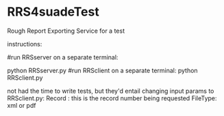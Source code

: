 # RRS4suadeTest  
Rough Report Exporting Service for a test

instructions:

#run RRSserver on a separate terminal:

python RRSserver.py
#run RRSclient on a separate terminal:
python RRSclient.py
 
not had the time to write tests, but they'd entail changing input params to RRSclient.py:
Record : this is the record number being requested
FileType: xml or pdf
